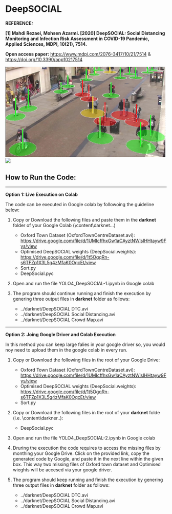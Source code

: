 # DeepSOCIAL
**REFERENCE:**

**[1] Mahdi Rezaei, Mohsen Azarmi. [2020] DeepSOCIAL: Social Distancing Monitoring and Infection Risk Assessment in COVID-19 Pandemic, Applied Sciences, MDPI, 10(21), 7514.** 

**Open access paper:** https://www.mdpi.com/2076-3417/10/21/7514    &    https://doi.org/10.3390/app10217514

<img src = "Images/SocialD-Violations.jpg" width=500> <img src = "Images/Crowd.gif" width=500>

## How to Run the Code:
____________________________________
**Option 1: Live Execution on Colab**

The code can be executed in Google colab by followoing the guideline below:
1. Copy or Download the following files and paste them in the **darknet** folder of your Google Colab (\content\darknet\...)
     
   * Oxford Town Dataset (OxfordTownCentreDataset.avi): https://drive.google.com/file/d/1UMIcffhxGw1aCAyztNWlslHHtayw9Fys/view
   * Optimised DeepSOCIAL weights (DeepSocial.weights): https://drive.google.com/file/d/1t5OgqRn-s6TFZp1X3L5g4zMfaK0OqcEt/view
   * Sort.py
   * DeepSocial.pyc
 
3. Open and run the file YOLO4_DeepSOCIAL-1.ipynb in Google colab
4. The program should continue running and finish the execution by genering three output files in **darknet** folder as follows:
    * ../darknet/DeepSOCIAL DTC.avi
    * ../darknet/DeepSOCIAL Social Distancing.avi
    * ../darknet/DeepSOCIAL Crowd Map.avi

____________________________________
**Option 2: Joing Google Driver and Colab Execution**

In this method you can keep large falies in your google driver so, you would noy need to upload them in the google colab in every run. 
1. Copy or Download the following files in the root of your Google Drive:
   * Oxford Town Dataset (OxfordTownCentreDataset.avi): https://drive.google.com/file/d/1UMIcffhxGw1aCAyztNWlslHHtayw9Fys/view
   * Optimised DeepSOCIAL weights (DeepSocial.weights): https://drive.google.com/file/d/1t5OgqRn-s6TFZp1X3L5g4zMfaK0OqcEt/view
   * Sort.py
2. Copy or Download the following files in the root of your **darknet** folde (i.e. \content\darkner\..):
   * DeepSocial.pyc

3. Open and run the file YOLO4_DeepSOCIAL-2.ipynb in Google colab
4. Druring the execution the code requires to access the missing files by monthing your Google Drive. Click on the provided link, copy the generated code by Google, and paste it in the next line within the given box. This way two missing files of Oxford town dataset and Optimised wieghts will be accesed via your google driver.
5. The program should keep running and finish the execution by genering three output files in **darknet** folder as follows:
    * ../darknet/DeepSOCIAL DTC.avi
    * ../darknet/DeepSOCIAL Social Distancing.avi
    * ../darknet/DeepSOCIAL Crowd Map.avi
